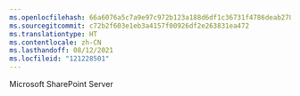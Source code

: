 ```yaml
---
ms.openlocfilehash: 66a6076a5c7a9e97c972b123a188d6df1c36731f4786deab27821c9ef102c65a
ms.sourcegitcommit: c72b2f603e1eb3a4157f00926df2e263831ea472
ms.translationtype: HT
ms.contentlocale: zh-CN
ms.lasthandoff: 08/12/2021
ms.locfileid: "121228501"
---
```

 Microsoft SharePoint Server